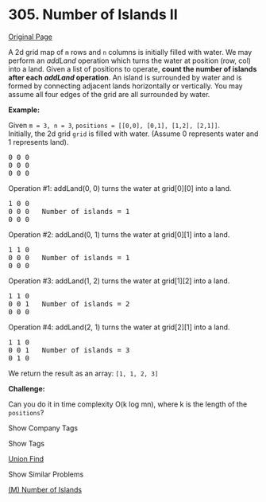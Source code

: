 # 305. Number of Islands II

[Original Page](https://leetcode.com/problems/number-of-islands-ii/)

A 2d grid map of `m` rows and `n` columns is initially filled with water. We may perform an _addLand_ operation which turns the water at position (row, col) into a land. Given a list of positions to operate, **count the number of islands after each _addLand_ operation**. An island is surrounded by water and is formed by connecting adjacent lands horizontally or vertically. You may assume all four edges of the grid are all surrounded by water.

**Example:**

Given `m = 3, n = 3`, `positions = [[0,0], [0,1], [1,2], [2,1]]`.  
Initially, the 2d grid `grid` is filled with water. (Assume 0 represents water and 1 represents land).

<pre>0 0 0
0 0 0
0 0 0
</pre>

Operation #1: addLand(0, 0) turns the water at grid[0][0] into a land.

<pre>1 0 0
0 0 0   Number of islands = 1
0 0 0
</pre>

Operation #2: addLand(0, 1) turns the water at grid[0][1] into a land.

<pre>1 1 0
0 0 0   Number of islands = 1
0 0 0
</pre>

Operation #3: addLand(1, 2) turns the water at grid[1][2] into a land.

<pre>1 1 0
0 0 1   Number of islands = 2
0 0 0
</pre>

Operation #4: addLand(2, 1) turns the water at grid[2][1] into a land.

<pre>1 1 0
0 0 1   Number of islands = 3
0 1 0
</pre>

We return the result as an array: `[1, 1, 2, 3]`

**Challenge:**

Can you do it in time complexity O(k log mn), where k is the length of the `positions`?

<div>

<div id="company_tags" class="btn btn-xs btn-warning">Show Company Tags</div>

<span class="hidebutton" style="display: none;">[Google](/company/google/)</span></div>

<div>

<div id="tags" class="btn btn-xs btn-warning">Show Tags</div>

<span class="hidebutton">[Union Find](/tag/union-find/)</span></div>

<div>

<div id="similar" class="btn btn-xs btn-warning">Show Similar Problems</div>

<span class="hidebutton">[(M) Number of Islands](/problems/number-of-islands/)</span></div>